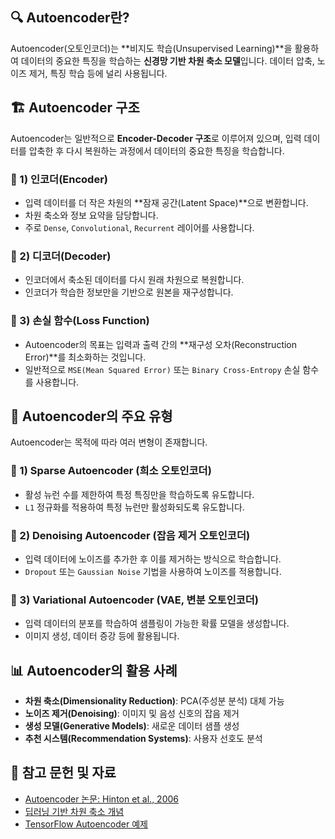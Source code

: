 ## 🔍 Autoencoder란?
Autoencoder(오토인코더)는 **비지도 학습(Unsupervised Learning)**을 활용하여 데이터의 중요한 특징을 학습하는 **신경망 기반 차원 축소 모델**입니다. 데이터 압축, 노이즈 제거, 특징 학습 등에 널리 사용됩니다.

## 🏗️ Autoencoder 구조
Autoencoder는 일반적으로 **Encoder-Decoder 구조**로 이루어져 있으며, 입력 데이터를 압축한 후 다시 복원하는 과정에서 데이터의 중요한 특징을 학습합니다.

### 🔹 1) 인코더(Encoder)
- 입력 데이터를 더 작은 차원의 **잠재 공간(Latent Space)**으로 변환합니다.
- 차원 축소와 정보 요약을 담당합니다.
- 주로 `Dense`, `Convolutional`, `Recurrent` 레이어를 사용합니다.

### 🔹 2) 디코더(Decoder)
- 인코더에서 축소된 데이터를 다시 원래 차원으로 복원합니다.
- 인코더가 학습한 정보만을 기반으로 원본을 재구성합니다.

### 🔹 3) 손실 함수(Loss Function)
- Autoencoder의 목표는 입력과 출력 간의 **재구성 오차(Reconstruction Error)**를 최소화하는 것입니다.
- 일반적으로 `MSE(Mean Squared Error)` 또는 `Binary Cross-Entropy` 손실 함수를 사용합니다.

## 📌 Autoencoder의 주요 유형
Autoencoder는 목적에 따라 여러 변형이 존재합니다.

### 🔹 1) Sparse Autoencoder (희소 오토인코더)
- 활성 뉴런 수를 제한하여 특정 특징만을 학습하도록 유도합니다.
- `L1` 정규화를 적용하여 특정 뉴런만 활성화되도록 유도합니다.

### 🔹 2) Denoising Autoencoder (잡음 제거 오토인코더)
- 입력 데이터에 노이즈를 추가한 후 이를 제거하는 방식으로 학습합니다.
- `Dropout` 또는 `Gaussian Noise` 기법을 사용하여 노이즈를 적용합니다.

### 🔹 3) Variational Autoencoder (VAE, 변분 오토인코더)
- 입력 데이터의 분포를 학습하여 샘플링이 가능한 확률 모델을 생성합니다.
- 이미지 생성, 데이터 증강 등에 활용됩니다.

## 📊 Autoencoder의 활용 사례
- **차원 축소(Dimensionality Reduction)**: PCA(주성분 분석) 대체 가능
- **노이즈 제거(Denoising)**: 이미지 및 음성 신호의 잡음 제거
- **생성 모델(Generative Models)**: 새로운 데이터 샘플 생성
- **추천 시스템(Recommendation Systems)**: 사용자 선호도 분석

## 📎 참고 문헌 및 자료
- [Autoencoder 논문: Hinton et al., 2006](https://www.cs.toronto.edu/~hinton/science.pdf)
- [딥러닝 기반 차원 축소 개념](https://arxiv.org/abs/1312.6114)
- [TensorFlow Autoencoder 예제](https://www.tensorflow.org/tutorials/generative/autoencoder)

